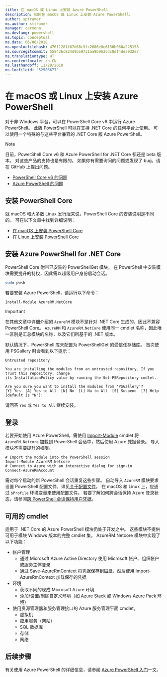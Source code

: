 ```yaml
---
title: 在 macOS 或 Linux 上安装 Azure PowerShell
description: 如何在 macOS 或 Linux 上安装 Azure PowerShell。
author: sptramer
ms.author: sttramer
manager: carmonm
ms.devlang: powershell
ms.topic: conceptual
ms.date: 06/06/2018
ms.openlocfilehash: 47611281f67d68c9fc2686e0c6156b060a225158
ms.sourcegitcommit: 558436c824d9b59731aa9b963cdc8df4dea932e7
ms.translationtype: HT
ms.contentlocale: zh-CN
ms.lasthandoff: 11/29/2018
ms.locfileid: "52586677"
---
```

# <a name="install-azure-powershell-on-macos-or-linux"></a>在 macOS 或 Linux 上安装 Azure PowerShell

对于非 Windows 平台，可以在 PowerShell Core v6 中运行 Azure PowerShell。 此版 PowerShell 可以在支持 .NET Core 的任何平台上使用。 可以使用一个特殊的与这些平台兼容的 .NET Core 版 Azure PowerShell。

> [!NOTE]
> 目前，PowerShell Core v6 和 Azure PowerShell for .NET Core 都还是 beta 版本。
> 对这些产品的支持也是有限的。 如果你有需要询问的问题或发现了 bug，请在 GitHub 上提出问题。
>
> * [PowerShell Core v6 的问题](https://github.com/PowerShell/PowerShell/issues)
> * [Azure PowerShell 的问题](https://github.com/azure/azure-docs-powershell/issues)

## <a name="install-powershell-core"></a>安装 PowerShell Core

就 macOS 和大多数 Linux 发行版来说，PowerShell Core 的安装说明是不同的。
可在以下文章中找到详细说明：

* [在 macOS 上安装 PowerShell Core](/powershell/scripting/setup/installing-powershell-core-on-macos)
* [在 Linux 上安装 PowerShell Core](/powershell/scripting/setup/installing-powershell-core-on-linux)

## <a name="install-azure-powershell-for-net-core"></a>安装 Azure PowerShell for .NET Core

PowerShell Core 附带已安装的 PowerShellGet 模块。 在 PowerShell 中安装模块需要提升的特权，因此需以超级用户身份启动会话。

```bash
sudo pwsh
```

若要安装 Azure PowerShell，请运行以下命令：

```powershell-interactive
Install-Module AzureRM.NetCore
```

> [!IMPORTANT]
> 在其他文章中详细介绍的 `AzureRM` 模块不是针对 .NET Core 生成的，因此不兼容 PowerShell Core。 `AzureRM` 和 `AzureRM.NetCore` 使用同一 cmdlet 名称，因此唯一区别是汇总模块的名称，以及它们所基于的 .NET 版本。

默认情况下，PowerShell 库未配置为 PowerShellGet 的受信任存储库。 首次使用 PSGallery 时会看到以下提示：

```output
Untrusted repository

You are installing the modules from an untrusted repository. If you trust this repository, change
its InstallationPolicy value by running the Set-PSRepository cmdlet.

Are you sure you want to install the modules from 'PSGallery'?
[Y] Yes  [A] Yes to All  [N] No  [L] No to All  [S] Suspend  [?] Help (default is "N"):
```

请回答 `Yes` 或 `Yes to All` 继续安装。

## <a name="sign-in"></a>登录

若要开始使用 Azure PowerShell，需使用 [Import-Module](/powershell/module/Microsoft.PowerShell.Core/Import-Module) cmdlet 将 `AzureRM.Netcore` 加载到 PowerShell 会话中，然后使用 Azure 凭据登录。 导入模块不需要提升的权限。

```powershell-interactive
# Import the module into the PowerShell session
Import-Module AzureRM.Netcore
# Connect to Azure with an interactive dialog for sign-in
Connect-AzureRmAccount
```

需对每个启动的新 PowerShell 会话重复这些步骤。 自动导入 `AzureRM` 模块要求设置 PowerShell 配置文件，详见[关于配置文件](/powershell/module/microsoft.powershell.core/about/about_profiles)。
在 macOS 和 Linux 上，应通过 `$Profile` 环境变量来使用配置文件。 若要了解如何跨会话保持 Azure 登录状态，请参阅[跨 PowerShell 会话保持用户凭据](context-persistence.md)。

## <a name="available-cmdlets"></a>可用的 cmdlet

适用于 .NET Core 的 Azure PowerShell 模块仍处于开发之中。 这些模块不提供可用于模块 Windows 版本的完整 cmdlet 集。 AzureRM.Netcore 模块中实现了以下功能：

* 帐户管理
  * 通过 Microsoft Azure Active Directory 使用 Microsoft 帐户、组织帐户或服务主体登录
  * 通过 Save-AzureRmContext 将凭据保存到磁盘，然后使用 Import-AzureRmContext 加载保存的凭据
* 环境
  * 获取不同的现成 Microsoft Azure 环境
  * 添加/设置/删除自定义环境（如 Azure Stack 或 Windows Azure Pack 环境）
* 使用资源管理器和服务管理接口的 Azure 服务管理平面 cmdlet。
  * 虚拟机
  * 应用服务（网站）
  * SQL 数据库
  * 存储
  * 网络

## <a name="next-steps"></a>后续步骤

有关使用 Azure PowerShell 的详细信息，请参阅 [Azure PowerShell 入门](get-started-azureps.md)一文。
